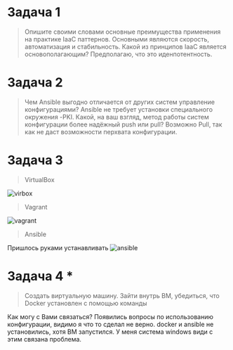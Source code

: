 # Задача 1 
>Опишите своими словами основные преимущества применения на практике IaaC паттернов.
Основными являются скорость, автоматизация и стабильность. 
>Какой из принципов IaaC является основополагающим?
Предполагаю, что это иденпотентность.

# Задача 2 
>Чем Ansible выгодно отличается от других систем управление конфигурациями?
Ansible не требует установки специального окружения -PKI.
>Какой, на ваш взгляд, метод работы систем конфигурации более надёжный push или pull?
Возможно Pull, так как не даст возможности перхвата конфигурации.

# Задача 3 
>VirtualBox

![virbox](https://user-images.githubusercontent.com/29104612/184291169-6bfa8387-bc8b-4f44-924f-40802d72310b.png)
>Vagrant

![vagrant](https://user-images.githubusercontent.com/29104612/184291182-6e22d27c-fb86-475c-a51e-3cea2bcfceaa.png)
>Ansible

Пришлось руками устанавливать
![ansible](https://user-images.githubusercontent.com/29104612/184291192-ac9c1490-50b9-4f44-afc4-d6956b2fbfd5.png)

# Задача 4 * 
>Создать виртуальную машину.
>Зайти внутрь ВМ, убедиться, что Docker установлен с помощью команды

Как могу с Вами связаться? Появились вопросы по использованию конфигурации, видимо я что то сделал не верно.
docker и ansible не установились, хотя BM запустился.
У меня система windows види с этим связана проблема.
